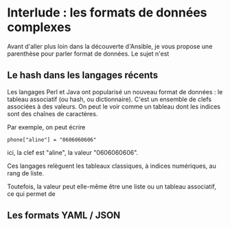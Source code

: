 
# Interlude  : les formats de données complexes 

Avant d'aller plus loin dans la découverte d'Ansible, je vous propose une parenthèse pour parler format de données. Le sujet n'est 

## Le hash dans les langages récents

Les langages Perl et Java ont popularisé un nouveau format de données : le tableau associatif (ou hash, ou dictionnaire). C'est un ensemble de clefs associées à des valeurs. On peut le voir comme un tableau dont les indices sont des chaînes de caractères.

Par exemple, on peut écrire

    phone["aline"] = "0606060606"

ici, la clef est "aline", la valeur "0606060606". 

Ces langages relèguent les tableaux classiques, à indices numériques, au rang de liste.

Toutefois, la valeur peut elle-même être une liste ou un tableau associatif, ce qui permet de 


## Les formats YAML / JSON



<!--stackedit_data:
eyJoaXN0b3J5IjpbMjA4NzM4MDk4NSwxMDM2ODY5NTQ4LDcxNz
I2MTk4Ml19
-->